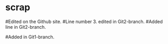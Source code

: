 # scrap

#Edited on the Github site.
#Line number 3. edited in Git2-branch.
#Added line in Git2-branch.

#Added in Git1-branch.

